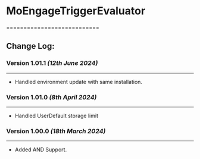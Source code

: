 # MoEngageTriggerEvaluator
===========================

## Change Log:
### Version 1.01.1 *(12th June 2024)*
-------------------------------------------
* Handled environment update with same installation.

### Version 1.01.0 *(8th April 2024)*
-------------------------------------------
* Handled UserDefault storage limit

### Version 1.00.0 *(18th March 2024)*
-------------------------------------------
* Added AND Support.
